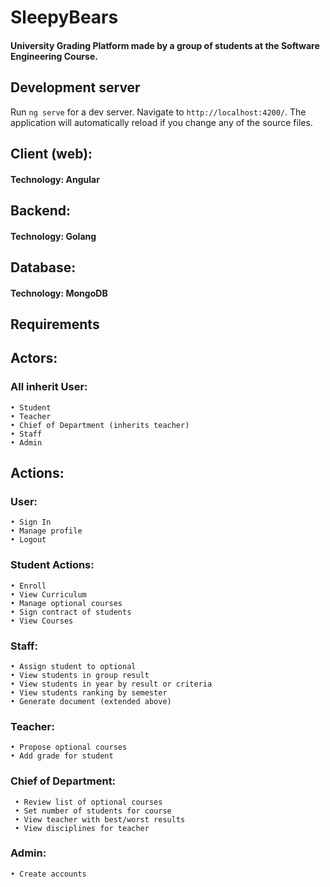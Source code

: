 # SleepyBears

#### University Grading Platform made by a group of students at the Software Engineering Course.

## Development server

Run `ng serve` for a dev server. Navigate to `http://localhost:4200/`. The application will automatically reload if you change any of the source files.

## Client (web): 
#### Technology: Angular 


## Backend:
#### Technology: Golang


## Database:
#### Technology: MongoDB


## Requirements

## Actors:

### All inherit User:
 
    • Student
    • Teacher
    • Chief of Department (inherits teacher)
    • Staff
    • Admin
    
## Actions:
  
### User:

    • Sign In
    • Manage profile
    • Logout
    
### Student Actions:
  
    • Enroll
    • View Curriculum
    • Manage optional courses
    • Sign contract of students
    • View Courses
    
### Staff:
    
    • Assign student to optional
    • View students in group result
    • View students in year by result or criteria
    • View students ranking by semester
    • Generate document (extended above)

### Teacher:
    
    • Propose optional courses
    • Add grade for student

### Chief of Department:

     • Review list of optional courses
     • Set number of students for course
     • View teacher with best/worst results
     • View disciplines for teacher

### Admin:

    • Create accounts

